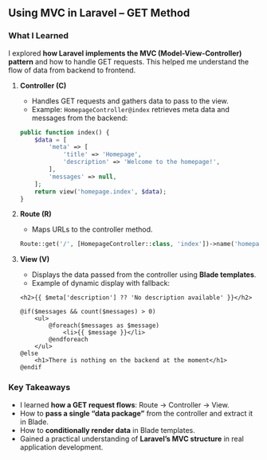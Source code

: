## Using MVC in Laravel – GET Method

### What I Learned

I explored **how Laravel implements the MVC (Model-View-Controller) pattern** and how to handle GET requests. This helped me understand the flow of data from backend to frontend.

1. **Controller (C)**

   * Handles GET requests and gathers data to pass to the view.
   * Example: `HomepageController@index` retrieves meta data and messages from the backend:

   ```php
   public function index() {
       $data = [
           'meta' => [
               'title' => 'Homepage',
               'description' => 'Welcome to the homepage!',
           ],
           'messages' => null,
       ];
       return view('homepage.index', $data);
   }
   ```

2. **Route (R)**

   * Maps URLs to the controller method.

   ```php
   Route::get('/', [HomepageController::class, 'index'])->name('homepage');
   ```

3. **View (V)**

   * Displays the data passed from the controller using **Blade templates**.
   * Example of dynamic display with fallback:

   ```blade
   <h2>{{ $meta['description'] ?? 'No description available' }}</h2>

   @if($messages && count($messages) > 0)
       <ul>
           @foreach($messages as $message)
               <li>{{ $message }}</li>
           @endforeach
       </ul>
   @else
       <h1>There is nothing on the backend at the moment</h1>
   @endif
   ```

### Key Takeaways

* I learned **how a GET request flows**: Route → Controller → View.
* How to **pass a single “data package”** from the controller and extract it in Blade.
* How to **conditionally render data** in Blade templates.
* Gained a practical understanding of **Laravel’s MVC structure** in real application development.
